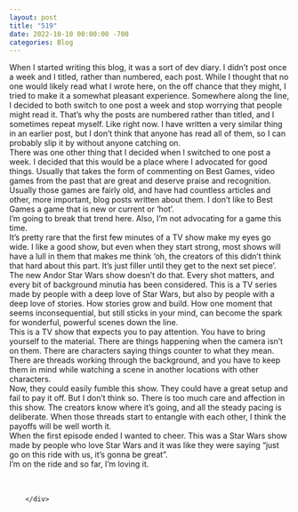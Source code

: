 ```yaml
---
layout: post
title: "519"
date: 2022-10-10 00:00:00 -700
categories: Blog
---
```


<div class="blog-content">
				<div class="paragraph"><span><span>When I started writing this blog, it was a sort of dev diary. I didn&rsquo;t post once a week and I titled, rather than numbered, each post. While I thought that no one would likely read what I wrote here, on the off chance that they might, I tried to make it a somewhat pleasant experience. Somewhere along the line, I decided to both switch to one post a week and stop worrying that people might read it. That&rsquo;s why the posts are numbered rather than titled, and I sometimes repeat myself. Like right now. I have written a very similar thing in an earlier post, but I don&rsquo;t think that anyone has read all of them, so I can probably slip it by without anyone catching on.</span></span><br><span></span><span><span>There was one other thing that I decided when I switched to one post a week. I decided that this would be a place where I advocated for good things. Usually that takes the form of commenting on Best Games, video games from the past that are great and deserve praise and recognition. Usually those games are fairly old, and have had countless articles and other, more important, blog posts written about them. I don&rsquo;t like to Best Games a game that is new or current or &lsquo;hot&rsquo;.</span></span><br><span></span><span><span>I&rsquo;m going to break that trend here. Also, I&rsquo;m not advocating for a game this time.&nbsp;</span></span><br><span></span><span><span>It&rsquo;s pretty rare that the first few minutes of a TV show make my eyes go wide. I like a good show, but even when they start strong, most shows will have a lull in them that makes me think &lsquo;oh, the creators of this didn&rsquo;t think that hard about this part. It&rsquo;s just filler until they get to the next set piece&rsquo;.&nbsp;</span></span><br><span></span><span><span>The new Andor Star Wars show doesn&rsquo;t do that. Every shot matters, and every bit of background minutia has been considered. This is a TV series made by people with a deep love of Star Wars, but also by people with a deep love of stories. How stories grow and build. How one moment that seems inconsequential, but still sticks in your mind, can become the spark for wonderful, powerful scenes down the line.</span></span><br><span></span><span><span>This is a TV show that expects you to pay attention. You have to bring yourself to the material. There are things happening when the camera isn&rsquo;t on them. There are characters saying things counter to what they mean. There are threads working through the background, and you have to keep them in mind while watching a scene in another locations with other characters.</span></span><br><span></span><span><span>Now, they could easily fumble this show. They could have a great setup and fail to pay it off. But I don&rsquo;t think so. There is too much care and affection in this show. The creators know where it&rsquo;s going, and all the steady pacing is deliberate. When those threads start to entangle with each other, I think the payoffs will be well worth it.</span></span><br><span></span><span><span>When the first episode ended I wanted to cheer. This was a Star Wars show made by people who love Star Wars and it was like they were saying &ldquo;just go on this ride with us, it&rsquo;s gonna be great&rdquo;.</span></span><br><span></span><span><span>I&rsquo;m on the ride and so far, I&rsquo;m loving it.&nbsp;</span></span><br><span></span><br>&#8203;</div>

		</div>
        